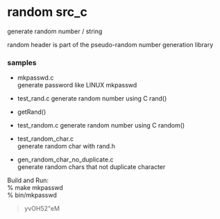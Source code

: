 random src_c
===============

generate random number / string  

random header is part of the pseudo-random number generation library  

### samples
- mkpasswd.c  
generate password like LINUX mkpasswd  

- test_rand.c
generate random number using C rand() 
- getRand()

- test_random.c
generate random number using C random()  

- test_random_char.c  
generate random char with rand.h  

- gen_random_char_no_duplicate.c  
generate random chars 
that not duplicate character


Build and Run:  
% make mkpasswd  
% bin/mkpasswd   
> yvOH52"eM 
